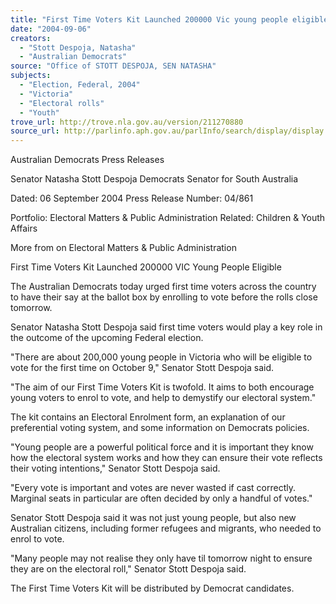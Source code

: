 ```yaml
---
title: "First Time Voters Kit Launched 200000 Vic young people eligible."
date: "2004-09-06"
creators:
  - "Stott Despoja, Natasha"
  - "Australian Democrats"
source: "Office of STOTT DESPOJA, SEN NATASHA"
subjects:
  - "Election, Federal, 2004"
  - "Victoria"
  - "Electoral rolls"
  - "Youth"
trove_url: http://trove.nla.gov.au/version/211270880
source_url: http://parlinfo.aph.gov.au/parlInfo/search/display/display.w3p;query=Id%3A%22media/pressrel/C1PD6%22
---
```


 Australian Democrats Press  Releases

 Senator Natasha Stott Despoja Democrats Senator for South Australia

 Dated: 06 September 2004 Press Release Number: 04/861

 Portfolio: Electoral Matters & Public Administration Related: Children & Youth Affairs

 More from on Electoral Matters & Public Administration

 First Time Voters Kit Launched 200000 VIC Young People  Eligible

 The Australian Democrats today urged first time voters across the country to have their say at  the ballot box by enrolling to vote before the rolls close tomorrow.

 Senator Natasha Stott Despoja said first time voters would play a key role in the outcome of the  upcoming Federal election.

 "There are about 200,000 young people in Victoria who will be eligible to vote for the first time  on October 9," Senator Stott Despoja said.

 "The aim of our First Time Voters Kit is twofold. It aims to both encourage young voters to enrol  to vote, and help to demystify our electoral system."

 The kit contains an Electoral Enrolment form, an explanation of our preferential voting system,  and some information on Democrats policies.

 "Young people are a powerful political force and it is important they know how the electoral  system works and how they can ensure their vote reflects their voting intentions," Senator Stott  Despoja said.

 "Every vote is important and votes are never wasted if cast correctly. Marginal seats in  particular are often decided by only a handful of votes."

 Senator Stott Despoja said it was not just young people, but also new Australian citizens,  including former refugees and migrants, who needed to enrol to vote. 

 "Many people may not realise they only have til tomorrow night to ensure they are on the  electoral roll," Senator Stott Despoja said.

 The First Time Voters Kit will be distributed by Democrat candidates. 

 

